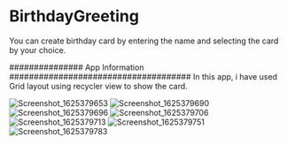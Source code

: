 # BirthdayGreeting
You can create birthday card by entering the name and selecting the card by your choice.

############### App Information #####################################
In this app, i have used Grid layout using recycler view to show the card.

![Screenshot_1625379653](https://user-images.githubusercontent.com/42689771/124376249-afbc0380-dcc3-11eb-8f85-fb716d82af77.png)
![Screenshot_1625379690](https://user-images.githubusercontent.com/42689771/124376255-b8143e80-dcc3-11eb-819a-2e7eaad58957.png)
![Screenshot_1625379696](https://user-images.githubusercontent.com/42689771/124376261-bd718900-dcc3-11eb-8d40-cfa5e8c2d9c4.png)
![Screenshot_1625379706](https://user-images.githubusercontent.com/42689771/124376268-ca8e7800-dcc3-11eb-842c-09b010862a81.png)
![Screenshot_1625379713](https://user-images.githubusercontent.com/42689771/124376274-d0845900-dcc3-11eb-892d-52f196270873.png)
![Screenshot_1625379751](https://user-images.githubusercontent.com/42689771/124376286-d712d080-dcc3-11eb-99cf-721d511b00ff.png)
![Screenshot_1625379783](https://user-images.githubusercontent.com/42689771/124376288-db3eee00-dcc3-11eb-929d-fa790720e41a.png)
